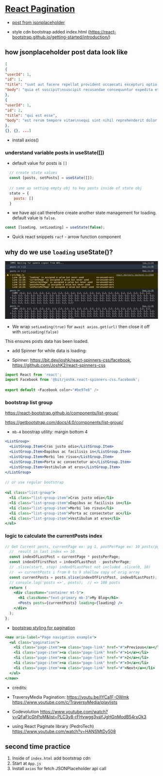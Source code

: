 # [React Pagination](https://www.youtube.com/watch?v=IYCa1F-OWmk)

- [post from jsonplaceholder](https://jsonplaceholder.typicode.com/posts)

- style cdn bootstrap added index.html (https://react-bootstrap.github.io/getting-started/introduction/)

## how jsonplaceholder post data look like

```json
[
{
"userId": 1,
"id": 1,
"title": "sunt aut facere repellat provident occaecati excepturi optio reprehenderit",
"body": "quia et suscipit\nsuscipit recusandae consequuntur expedita et cum\nreprehenderit molestiae ut ut quas totam\nnostrum rerum est autem sunt rem eveniet architecto"
},
{
"userId": 1,
"id": 2,
"title": "qui est esse",
"body": "est rerum tempore vitae\nsequi sint nihil reprehenderit dolor beatae ea dolores neque\nfugiat blanditiis voluptate porro vel nihil molestiae ut reiciendis\nqui aperiam non debitis possimus qui neque nisi nulla"
},
{}, {}, ...]
```

- install axios()

### understand variable posts in useState([])

- default value for posts is `[]`

```js
  // create state values
  const [posts, setPosts] = useState([]);

  // same as setting empty obj to key posts inside of state obj
  state = {
    posts: []
  }
```

- we have api call therefore create another state management for loading.  default value is `false`.

```js
const [loading, setLoading] = useState(false);
```

- Quick react snippets
`racf` - arrow function component

## why do we use `loading` useState()?

![loading transition](./asset/posts-data-load.png)

- We wrap 
`setLoading(true)`
for `await axios.get(url)`
then close it off with `setLoading(false)`

This ensures posts data has been loaded. 

- add Spinner for while data is loading: 
* Spinner: https://bit.dev/joshk/react-spinners-css/facebook, https://github.com/JoshK2/react-spinners-css

```js
import React from 'react';
import Facebook from '@bit/joshk.react-spinners-css.facebook';

export default <Facebook color="#be97e8" />

```

### bootstrap list group

https://react-bootstrap.github.io/components/list-group/


https://getbootstrap.com/docs/4.0/components/list-group/

- `mb-4` boostrap utility: margin bottom 4

```jsx
<ListGroup>
  <ListGroup.Item>Cras justo odio</ListGroup.Item>
  <ListGroup.Item>Dapibus ac facilisis in</ListGroup.Item>
  <ListGroup.Item>Morbi leo risus</ListGroup.Item>
  <ListGroup.Item>Porta ac consectetur ac</ListGroup.Item>
  <ListGroup.Item>Vestibulum at eros</ListGroup.Item>
</ListGroup>

// or use regular bootstrap

<ul class="list-group">
  <li class="list-group-item">Cras justo odio</li>
  <li class="list-group-item">Dapibus ac facilisis in</li>
  <li class="list-group-item">Morbi leo risus</li>
  <li class="list-group-item">Porta ac consectetur ac</li>
  <li class="list-group-item">Vestibulum at eros</li>
</ul>
```

### logic to calculate the currentPosts index

```jsx
// Get Current posts, currentPage ex: pg 1, postPerPage ex: 10 posts/pg 
  //  result in last index => 10
  const indexOfLastPost = currentPage * postsPerPage;
  const indexOfFirstPost = indexOfLastPost - postsPerPage;
  // .slice(start, stop) indexOfLastPost not included .slice(0, 10)
  //  => currentPosts i from 0 to 9 shallow copy of orig array
  const currentPosts = posts.slice(indexOfFirstPost, indexOfLastPost);
  // console.log('posts =>', posts);  // => 100 posts
  return (
    <div className="container mt-5">
      <h1 className="text-primary mb-3">My Blog</h1>
      <Posts posts={currentPosts} loading={loading} />
    </div>
  );
};
```

- [bootstrap styling for pagination](https://getbootstrap.com/docs/4.0/components/pagination/)

```jsx
<nav aria-label="Page navigation example">
  <ul class="pagination">
    <li class="page-item"><a class="page-link" href="#">Previous</a></li>
    <li class="page-item"><a class="page-link" href="#">1</a></li>
    <li class="page-item"><a class="page-link" href="#">2</a></li>
    <li class="page-item"><a class="page-link" href="#">3</a></li>
    <li class="page-item"><a class="page-link" href="#">Next</a></li>
  </ul>
</nav>
```

- credits: 
* TraversyMedia Pagination: https://youtu.be/IYCa1F-OWmk
https://www.youtube.com/c/TraversyMedia/playlists

* Codevolution https://www.youtube.com/watch?v=QFaFIcGhPoM&list=PLC3y8-rFHvwgg3vaYJgHGnModB54rxOk3

* using React Paginate library (PedroTech)
https://www.youtube.com/watch?v=HANSMtDy508

## second time practice
1. Inside of `index.html` add bootstrap cdn 
2. Start at `App.js`
3. Install `axios` for fetch JSONPlaceholder api call

